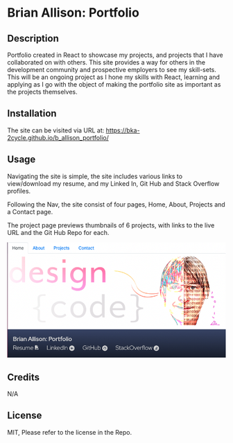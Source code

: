 # Brian Allison: Portfolio

## Description

Portfolio created in React to showcase my projects, and projects that I have collaborated on with others. This site provides a way for others in the development community and prospective employers to see my skill-sets. This will be an ongoing project as I hone my skills with React, learning and applying as I go with the object of making the portfolio site as important as the projects themselves.

## Installation

The site can be visited via URL at: https://bka-2cycle.github.io/b_allison_portfolio/

## Usage

Navigating the site is simple, the site includes various links to view/download my resume, and my Linked In, Git Hub and Stack Overflow profiles.

Following the Nav, the site consist of four pages, Home, About, Projects and a Contact page.

The project page previews thumbnails of 6 projects, with links to the live URL and the Git Hub Repo for each.

![image of home page](/src/assets/ss-01.png)

## Credits

N/A

## License

MIT, Please refer to the license in the Repo.